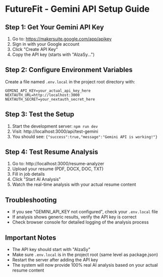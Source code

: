 # FutureFit - Gemini API Setup Guide

## Step 1: Get Your Gemini API Key

1. Go to: https://makersuite.google.com/app/apikey
2. Sign in with your Google account
3. Click "Create API Key"
4. Copy the API key (starts with "AIzaSy...")

## Step 2: Configure Environment Variables

Create a file named `.env.local` in the project root directory with:

```
GEMINI_API_KEY=your_actual_api_key_here
NEXTAUTH_URL=http://localhost:3000
NEXTAUTH_SECRET=your_nextauth_secret_here
```

## Step 3: Test the Setup

1. Start the development server: `npm run dev`
2. Visit: http://localhost:3000/api/test-gemini
3. You should see: `{"success":true,"message":"Gemini API is working!"}`

## Step 4: Test Resume Analysis

1. Go to: http://localhost:3000/resume-analyzer
2. Upload your resume (PDF, DOCX, DOC, TXT)
3. Fill in job details
4. Click "Start AI Analysis"
5. Watch the real-time analysis with your actual resume content

## Troubleshooting

- If you see "GEMINI_API_KEY not configured", check your `.env.local` file
- If analysis shows generic results, verify the API key is correct
- Check browser console for detailed logging of the analysis process

## Important Notes

- The API key should start with "AIzaSy"
- Make sure `.env.local` is in the project root (same level as package.json)
- Restart the server after adding the API key
- The system will now provide 100% real AI analysis based on your actual resume content
